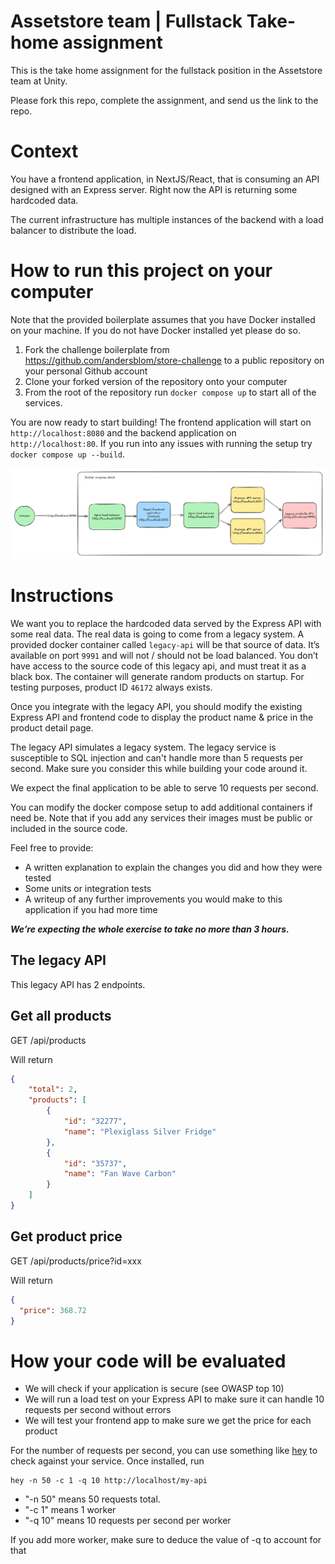 # Assetstore team | Fullstack Take-home assignment

This is the take home assignment for the fullstack position in the Assetstore team at Unity.

Please fork this repo, complete the assignment, and send us the link to the repo.

# Context

You have a frontend application, in NextJS/React, that is consuming an API designed with an Express server. Right now the API is returning some hardcoded data.

The current infrastructure has multiple instances of the backend with a load balancer to distribute the load.

# How to run this project on your computer

Note that the provided boilerplate assumes that you have Docker installed on your machine. If you do not have Docker installed yet please do so.

1. Fork the challenge boilerplate from https://github.com/andersblom/store-challenge to a public repository on your personal Github account
2. Clone your forked version of the repository onto your computer
3. From the root of the repository run `docker compose up` to start all of the services.

You are now ready to start building! The frontend application will start on `http://localhost:8080` and the backend application on `http://localhost:80`. If you run into any issues with running the setup try `docker compose up --build`.

![docker compose stack](docker-compose.png "docker compose stack")

# Instructions

We want you to replace the hardcoded data served by the Express API with some real data. The real data is going to come from a legacy system. A provided docker container called `legacy-api` will be that source of data. It’s available on port `9991` and will not / should not be load balanced. You don’t have access to the source code of this legacy api, and must treat it as a black box. The container will generate random products on startup. For testing purposes, product ID `46172` always exists. 

Once you integrate with the legacy API, you should modify the existing Express API and frontend code to display the product name & price in the product detail page.

The legacy API simulates a legacy system. The legacy service is susceptible to SQL injection and can't handle more than 5 requests per second. Make sure you consider this while building your code around it.

We expect the final application to be able to serve 10 requests per second.

You can modify the docker compose setup to add additional containers if need be. Note that if you add any services their images must be public or included in the source code.

Feel free to provide:
* A written explanation to explain the changes you did and how they were tested
* Some units or integration tests
* A writeup of any further improvements you would make to this application if you had more time

***We’re expecting the whole exercise to take no more than 3 hours.***

## The legacy API

This legacy API has 2 endpoints.

## Get all products

GET /api/products

Will return

```json
{
    "total": 2,
    "products": [
        {
            "id": "32277",
            "name": "Plexiglass Silver Fridge"
        },
        {
            "id": "35737",
            "name": "Fan Wave Carbon"
        }
    ]
}
```

## Get product price

GET /api/products/price?id=xxx

Will return 

```json
{
  "price": 368.72
}
```

# How your code will be evaluated

* We will check if your application is secure (see OWASP top 10)
* We will run a load test on your Express API to make sure it can handle 10 requests per second without errors
* We will test your frontend app to make sure we get the price for each product

For the number of requests per second, you can use something like [hey](https://github.com/rakyll/hey) to check against your service. Once installed, run 
```
hey -n 50 -c 1 -q 10 http://localhost/my-api
```
* "-n 50" means 50 requests total.
* "-c 1" means 1 worker
* "-q 10" means 10 requests per second per worker

If you add more worker, make sure to deduce the value of -q to account for that